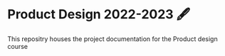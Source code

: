 # Product Design 2022-2023 🖋
This repositry houses the project documentation for the Product design course
